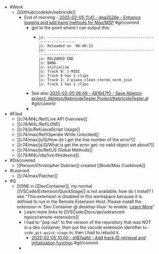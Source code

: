 - #Work
	- [[GitHub/codekiln/kebricide]]
		- End of morning - [2025-02-05 11:41 - dea2528e - Enhance logging and add bang methods for Max/MSP](https://github.com/codekiln/kebricide/commit/dea2528e) #git/commit
			- got to the point where I can output this:
				- ```
				  js: ------------------------------------------------------------------   
				  js: Reloaded on  06:40:13   
				  js: ------------------------------------------------------------------   
				  js: RELOADED END   
				  js: BANG   
				  js: initialize   
				  js: Track 0: 1-MIDI   
				  js: Track 0 has 1 clips   
				  js: Track 1: 2-piano_clean_stereo_norm_join   
				  js: Track 1 has 1 clips   
				  
				  ```
			- See also [2025-02-05 06:49 - 481847f0 - Save Ableton project: Ableton/KebricideTester Project/KebricideTester.al](https://github.com/codekiln/give-care-album/commit/481847f0) #git/commit
			-
- #Filed
	- [[c74/M4L/Ref/Live API Overview]]
	- [[c74/M4L/Ref/LOM]]
	- [[c74/js/Ref/JavaScript Usage]]
	- [[c74/max/Ref/Operate While Unlocked]]
	- [[c74/max/js/Q/How do I get the line number of the error?]]
	- [[c74/max/js/Q/What is get the error get: no valid object set about?]]
	- [[c74/max/js/Ref/JS Global Methods]]
	- [[c74/M4L/obj/live.thisdevice]]
- #Discovered
	- [[Person/Christopher Dobrian]] created [[Book/Max Cookbook]]
- #Learned
	- [[c74/max/Patcher]]
- #Q
	- DONE in [[DevContainer]], my normal [[VSCode/Extension/QuickStage]] is not available; how do I install?  I see "This extension is disabled in this workspace because it is defined to run in the Remote Extension Host. Please install the extension in 'Dev Container @ desktop-linux' to enable. [Learn More](vscode-file://vscode-app/Applications/Cursor.app/Contents/Resources/app/out/vs/code/electron-sandbox/workbench/workbench.html)"
		- Learn more links to [[VSCode/Docs/api/advanced-topics/remote-extensions]]
		- I had to "pop out" to the version of the repository that was NOT in a dev container, then put the vscode extension identifier `bs-code.git-quick-stage` in; then I had to rebuild it.
			- [2025-02-05 10:00 - e187aafd - Add track ID retrieval and initialization function](https://github.com/codekiln/kebricide/commit/e187aafd) #git/commit
		-